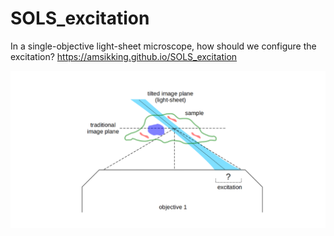 # SOLS_excitation
In a single-objective light-sheet microscope, how should we configure the excitation?
https://amsikking.github.io/SOLS_excitation

![social_preview](https://github.com/amsikking/SOLS_excitation/blob/main/social_preview.png)
